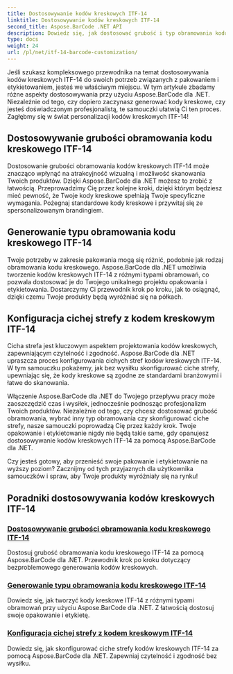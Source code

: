 ```yaml
---
title: Dostosowywanie kodów kreskowych ITF-14
linktitle: Dostosowywanie kodów kreskowych ITF-14
second_title: Aspose.BarCode .NET API
description: Dowiedz się, jak dostosować grubość i typ obramowania kodu kreskowego ITF-14 za pomocą Aspose.BarCode dla .NET. Zoptymalizuj swoje opakowanie i etykietowanie bez wysiłku.
type: docs
weight: 24
url: /pl/net/itf-14-barcode-customization/
---
```

Jeśli szukasz kompleksowego przewodnika na temat dostosowywania kodów kreskowych ITF-14 do swoich potrzeb związanych z pakowaniem i etykietowaniem, jesteś we właściwym miejscu. W tym artykule zbadamy różne aspekty dostosowywania przy użyciu Aspose.BarCode dla .NET. Niezależnie od tego, czy dopiero zaczynasz generować kody kreskowe, czy jesteś doświadczonym profesjonalistą, te samouczki ułatwią Ci ten proces. Zagłębmy się w świat personalizacji kodów kreskowych ITF-14!

## Dostosowywanie grubości obramowania kodu kreskowego ITF-14
Dostosowanie grubości obramowania kodów kreskowych ITF-14 może znacząco wpłynąć na atrakcyjność wizualną i możliwość skanowania Twoich produktów. Dzięki Aspose.BarCode dla .NET możesz to zrobić z łatwością. Przeprowadzimy Cię przez kolejne kroki, dzięki którym będziesz mieć pewność, że Twoje kody kreskowe spełniają Twoje specyficzne wymagania. Pożegnaj standardowe kody kreskowe i przywitaj się ze spersonalizowanym brandingiem.

## Generowanie typu obramowania kodu kreskowego ITF-14
Twoje potrzeby w zakresie pakowania mogą się różnić, podobnie jak rodzaj obramowania kodu kreskowego. Aspose.BarCode dla .NET umożliwia tworzenie kodów kreskowych ITF-14 z różnymi typami obramowań, co pozwala dostosować je do Twojego unikalnego projektu opakowania i etykietowania. Dostarczymy Ci przewodnik krok po kroku, jak to osiągnąć, dzięki czemu Twoje produkty będą wyróżniać się na półkach.

## Konfiguracja cichej strefy z kodem kreskowym ITF-14
Cicha strefa jest kluczowym aspektem projektowania kodów kreskowych, zapewniającym czytelność i zgodność. Aspose.BarCode dla .NET upraszcza proces konfigurowania cichych stref kodów kreskowych ITF-14. W tym samouczku pokażemy, jak bez wysiłku skonfigurować ciche strefy, upewniając się, że kody kreskowe są zgodne ze standardami branżowymi i łatwe do skanowania.

Włączenie Aspose.BarCode dla .NET do Twojego przepływu pracy może zaoszczędzić czas i wysiłek, jednocześnie podnosząc profesjonalizm Twoich produktów. Niezależnie od tego, czy chcesz dostosować grubość obramowania, wybrać inny typ obramowania czy skonfigurować ciche strefy, nasze samouczki poprowadzą Cię przez każdy krok. Twoje opakowanie i etykietowanie nigdy nie będą takie same, gdy opanujesz dostosowywanie kodów kreskowych ITF-14 za pomocą Aspose.BarCode dla .NET.

Czy jesteś gotowy, aby przenieść swoje pakowanie i etykietowanie na wyższy poziom? Zacznijmy od tych przyjaznych dla użytkownika samouczków i spraw, aby Twoje produkty wyróżniały się na rynku!
## Poradniki dostosowywania kodów kreskowych ITF-14
### [Dostosowywanie grubości obramowania kodu kreskowego ITF-14](./itf-14-barcode-border-thickness-customization/)
Dostosuj grubość obramowania kodu kreskowego ITF-14 za pomocą Aspose.BarCode dla .NET. Przewodnik krok po kroku dotyczący bezproblemowego generowania kodów kreskowych.
### [Generowanie typu obramowania kodu kreskowego ITF-14](./itf-14-barcode-border-type-generation/)
Dowiedz się, jak tworzyć kody kreskowe ITF-14 z różnymi typami obramowań przy użyciu Aspose.BarCode dla .NET. Z łatwością dostosuj swoje opakowanie i etykietę.
### [Konfiguracja cichej strefy z kodem kreskowym ITF-14](./itf-14-barcode-quiet-zone-configuration/)
Dowiedz się, jak skonfigurować ciche strefy kodów kreskowych ITF-14 za pomocą Aspose.BarCode dla .NET. Zapewniaj czytelność i zgodność bez wysiłku.